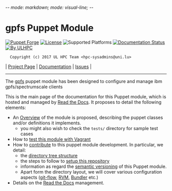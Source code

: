 -*- mode: markdown; mode: visual-line;  -*-

# gpfs Puppet Module

[![Puppet Forge](http://img.shields.io/puppetforge/v/gpfs.svg)](https://forge.puppetlabs.com/ULHPC/gpfs)
[![License](http://img.shields.io/:license-Apache2.0-blue.svg)](LICENSE)
![Supported Platforms](http://img.shields.io/badge/platform-debian-lightgrey.svg)
[![Documentation Status](https://readthedocs.org/projects/ulhpc-puppet-gpfs/badge/?version=latest)](https://readthedocs.org/projects/ulhpc-puppet-gpfs/?badge=latest)
[![By ULHPC](https://img.shields.io/badge/by-ULHPC-blue.svg)](http://hpc.uni.lu)

      Copyright (c) 2017 UL HPC Team <hpc-sysadmins@uni.lu>

| [Project Page](https://github.com/ULHPC/puppet-gpfs) | [Documentation](http://ulhpc-puppet-gpfs.readthedocs.org/en/latest/) | [Issues](https://github.com/ULHPC/puppet-gpfs/issues) |


-----------
The [gpfs](https://github.com/ULHPC/puppet-gpfs) puppet module has been designed to configure and manage ibm gpfs/spectrumscale clients

This is the main page of the documentation for this Puppet module, which is hosted and managed by [Read the Docs](http://gpfs.readthedocs.org/en/latest/).
It proposes to detail the following elements:

* An [Overview](overview.md) of the module is proposed, describing the puppet classes and/or definitions it implements.
     - you might also wish to check the `tests/` directory for sample test cases
* How to [test this module with Vagrant](vagrant.md)
* How to [contribute](contributing/index.md) to this puppet module development. In particular, we detail:
     - the [directory tree structure](contributing/layout.md)
	 - the steps to follow to [setup this repository](contributing/setup.md)
	 - information as regard the [semantic versioning](contributing/versioning.md) of this Puppet module.
     - Apart form the directory layout, we will cover various configuration aspects ([git-flow](https://github.com/nvie/gitflow), [RVM](https://rvm.io/), [Bundler](http://bundler.io/) etc.)
* Details on the [Read the Docs](http://ulhpc-puppet-gpfs.readthedocs.org/en/latest/) management.
